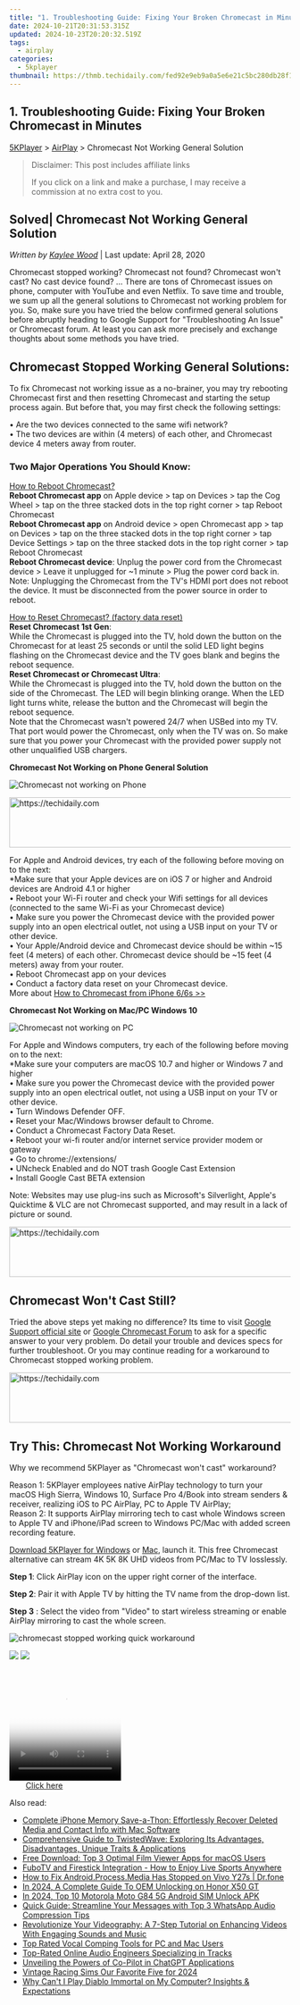 ```yaml
---
title: "1. Troubleshooting Guide: Fixing Your Broken Chromecast in Minutes"
date: 2024-10-21T20:31:53.315Z
updated: 2024-10-23T20:20:32.519Z
tags:
  - airplay
categories:
  - 5kplayer
thumbnail: https://thmb.techidaily.com/fed92e9eb9a0a5e6e21c5bc280db28f15e68b19782ea8ac6138fc17b8fe856f7.jpg
---
```


## 1. Troubleshooting Guide: Fixing Your Broken Chromecast in Minutes

[5KPlayer](https://tools.techidaily.com/5kplayer/products/) \> [AirPlay](https://tools.techidaily.com/5kplayer/airplay/) \> Chromecast Not Working General Solution

>  Disclaimer: This post includes affiliate links
>
>  If you click on a link and make a purchase, I may receive a commission at no extra cost to you.
>

## Solved| Chromecast Not Working General Solution

 _Written by [Kaylee Wood](https://www.quora.com/profile/Amanda-Hu-21)_ | Last update: April 28, 2020

Chromecast stopped working? Chromecast not found? Chromecast won't cast? No cast device found? ... There are tons of Chromecast issues on phone, computer with YouTube and even Netflix. To save time and trouble, we sum up all the general solutions to Chromecast not working problem for you. So, make sure you have tried the below confirmed general solutions before abruptly heading to Google Support for "Troubleshooting An Issue" or Chromecast forum. At least you can ask more precisely and exchange thoughts about some methods you have tried.

## Chromecast Stopped Working General Solutions:

 To fix Chromecast not working issue as a no-brainer, you may try rebooting Chromecast first and then resetting Chromecast and starting the setup process again. But before that, you may first check the following settings:

• Are the two devices connected to the same wifi network?  
• The two devices are within (4 meters) of each other, and Chromecast device 4 meters away from router.

### Two Major Operations You Should Know:

[How to Reboot Chromecast?](https://tools.techidaily.com/5kplayer/airplay/)  
**Reboot Chromecast app** on Apple device > tap on Devices > tap the Cog Wheel > tap on the three stacked dots in the top right corner > tap Reboot Chromecast  
**Reboot Chromecast app** on Android device > open Chromecast app > tap on Devices > tap on the three stacked dots in the top right corner > tap Device Settings > tap on the three stacked dots in the top right corner > tap Reboot Chromecast  
**Reboot Chromecast device**: Unplug the power cord from the Chromecast device > Leave it unplugged for \~1 minute > Plug the power cord back in.  
Note: Unplugging the Chromecast from the TV's HDMI port does not reboot the device. It must be disconnected from the power source in order to reboot.

[How to Reset Chromecast? (factory data reset)](https://tools.techidaily.com/5kplayer/airplay/)  
**Reset Chromecast 1st Gen**:  
While the Chromecast is plugged into the TV, hold down the button on the Chromecast for at least 25 seconds or until the solid LED light begins flashing on the Chromecast device and the TV goes blank and begins the reboot sequence.  
**Reset Chromecast or Chromecast Ultra**:  
While the Chromecast is plugged into the TV, hold down the button on the side of the Chromecast. The LED will begin blinking orange. When the LED light turns white, release the button and the Chromecast will begin the reboot sequence.   
Note that the Chromecast wasn't powered 24/7 when USBed into my TV. That port would power the Chromecast, only when the TV was on. So make sure that you power your Chromecast with the provided power supply not other unqualified USB chargers.

**Chromecast Not Working on Phone General Solution**

![Chromecast not working on Phone](https://www.5kplayer.com/airplay/img/youtube-chromecast-error.jpg) 

<!-- affiliate ads begin -->
<a href="https://appsumo.8odi.net/c/5597632/2130871/7443" target="_top" id="2130871">
  <img src="//a.impactradius-go.com/display-ad/7443-2130871" border="0" alt="https://techidaily.com" width="728" height="90"/>
</a>
<img height="0" width="0" src="https://appsumo.8odi.net/i/5597632/2130871/7443" style="position:absolute;visibility:hidden;" border="0" />
<!-- affiliate ads end -->

For Apple and Android devices, try each of the following before moving on to the next:  
\*Make sure that your Apple devices are on iOS 7 or higher and Android devices are Android 4.1 or higher  
• Reboot your Wi-Fi router and check your Wifi settings for all devices (connected to the same Wi-Fi as your Chromecast device)  
• Make sure you power the Chromecast device with the provided power supply into an open electrical outlet, not using a USB input on your TV or other device.  
• Your Apple/Android device and Chromecast device should be within \~15 feet (4 meters) of each other. Chromecast device should be \~15 feet (4 meters) away from your router.  
• Reboot Chromecast app on your devices  
• Conduct a factory data reset on your Chromecast device.  
More about [How to Chromecast from iPhone 6/6s >>](https://tools.techidaily.com/5kplayer/airplay/) 

**Chromecast Not Working on Mac/PC Windows 10** 

![Chromecast not working on PC](https://www.5kplayer.com/airplay/img/chromecast-mkv-606.jpg) 

For Apple and Windows computers, try each of the following before moving on to the next:  
 \*Make sure your computers are macOS 10.7 and higher or Windows 7 and higher  
• Make sure you power the Chromecast device with the provided power supply into an open electrical outlet, not using a USB input on your TV or other device.  
• Turn Windows Defender OFF.  
• Reset your Mac/Windows browser default to Chrome.  
• Conduct a Chromecast Factory Data Reset.  
• Reboot your wi-fi router and/or internet service provider modem or gateway  
• Go to chrome://extensions/  
• UNcheck Enabled and do NOT trash Google Cast Extension  
• Install Google Cast BETA extension

Note: Websites may use plug-ins such as Microsoft's Silverlight, Apple's Quicktime & VLC are not Chromecast supported, and may result in a lack of picture or sound.

<!-- affiliate ads begin -->
<a href="https://aligracehair.sjv.io/c/5597632/1948937/19272" target="_top" id="1948937">
  <img src="//a.impactradius-go.com/display-ad/19272-1948937" border="0" alt="https://techidaily.com" width="728" height="90"/>
</a>
<img height="0" width="0" src="https://aligracehair.sjv.io/i/5597632/1948937/19272" style="position:absolute;visibility:hidden;" border="0" />
<!-- affiliate ads end -->

## Chromecast Won't Cast Still?

Tried the above steps yet making no difference? Its time to visit [Google Support official site](https://support.google.com/chromecast/) or [Google Chromecast Forum](https://productforums.google.com/forum/#!forum/chromecast) to ask for a specific answer to your very problem. Do detail your trouble and devices specs for further troubleshoot. Or you may continue reading for a workaround to Chromecast stopped working problem. 

<!-- affiliate ads begin -->
<a href="https://aligracehair.sjv.io/c/5597632/1880976/19272" target="_top" id="1880976">
  <img src="//a.impactradius-go.com/display-ad/19272-1880976" border="0" alt="https://techidaily.com" width="728" height="90"/>
</a>
<img height="0" width="0" src="https://aligracehair.sjv.io/i/5597632/1880976/19272" style="position:absolute;visibility:hidden;" border="0" />
<!-- affiliate ads end -->

## Try This: Chromecast Not Working Workaround

Why we recommend 5KPlayer as "Chromecast won't cast" workaround?

Reason 1: 5KPlayer employees native AirPlay technology to turn your macOS High Sierra, Windows 10, Surface Pro 4/Book into stream senders & receiver, realizing iOS to PC AirPlay, PC to Apple TV AirPlay;  
 Reason 2: It supports AirPlay mirroring tech to cast whole Windows screen to Apple TV and iPhone/iPad screen to Windows PC/Mac with added screen recording feature.

[Download 5KPlayer for Windows](https://tools.techidaily.com/5kplayer/products/) or [Mac](https://tools.techidaily.com/5kplayer/products/), launch it. This free Chromecast alternative can stream 4K 5K 8K UHD videos from PC/Mac to TV losslessly.

**Step 1**: Click AirPlay icon on the upper right corner of the interface.

**Step 2**: Pair it with Apple TV by hitting the TV name from the drop-down list. 

**Step 3** : Select the video from "Video" to start wireless streaming or enable AirPlay mirroring to cast the whole screen. 

![chromecast stopped working quick workaround](https://www.5kplayer.com/airplay/img/airplay-screen-mirroring.png) 

[![](https://www.5kplayer.com/airplay/../button/freedownwhitewin.png)](https://tools.techidaily.com/5kplayer/products/) [![](https://www.5kplayer.com/airplay/../button/freedownbackmac.png)](https://tools.techidaily.com/5kplayer/products/)

<!-- affiliate ads begin -->
<span id="1743243">
					<video width="200" height="200" style="cursor:pointer"
           poster="//a.impactradius-go.com/display-clicktoplayimage/1743243.png"
           onclick="if(!this.playClicked){this.play();this.setAttribute('controls',true);this.playClicked=true;}">
	   <source src="//a.impactradius-go.com/display-ad/19272-1743243">
	   <img src="//a.impactradius-go.com/display-clicktoplayimage/1743243.png" style="border: none; height: 100%; width: 100%; object-fit: contain">
	</video>
	<div style="width:125px;text-align:center"><a href="javascript:window.open(decodeURIComponent('https%3A%2F%2Faligracehair.sjv.io%2Fc%2F5597632%2F1743243%2F19272'), '_blank');void(0);">Click here</a></div>
</span>
<img height="0" width="0" src="https://imp.pxf.io/i/5597632/1743243/19272" style="position:absolute;visibility:hidden;" border="0" />
<!-- affiliate ads end -->

<ins class="adsbygoogle"
     style="display:block"
     data-ad-format="autorelaxed"
     data-ad-client="ca-pub-7571918770474297"
     data-ad-slot="1223367746"></ins>

<ins class="adsbygoogle"
     style="display:block"
     data-ad-client="ca-pub-7571918770474297"
     data-ad-slot="8358498916"
     data-ad-format="auto"
     data-full-width-responsive="true"></ins>

<span class="atpl-alsoreadstyle">Also read:</span>
<div><ul>
<li><a href="https://data-safeguard.techidaily.com/complete-iphone-memory-save-a-thon-effortlessly-recover-deleted-media-and-contact-info-with-mac-software/"><u>Complete iPhone Memory Save-a-Thon: Effortlessly Recover Deleted Media and Contact Info with Mac Software</u></a></li>
<li><a href="https://media-tips.techidaily.com/comprehensive-guide-to-twistedwave-exploring-its-advantages-disadvantages-unique-traits-and-applications/"><u>Comprehensive Guide to TwistedWave: Exploring Its Advantages, Disadvantages, Unique Traits & Applications</u></a></li>
<li><a href="https://media-tips.techidaily.com/free-download-top-3-optimal-film-viewer-apps-for-macos-users/"><u>Free Download: Top 3 Optimal Film Viewer Apps for macOS Users</u></a></li>
<li><a href="https://technical-tips.techidaily.com/fubotv-and-firestick-integration-how-to-enjoy-live-sports-anywhere/"><u>FuboTV and Firestick Integration - How to Enjoy Live Sports Anywhere</u></a></li>
<li><a href="https://change-location.techidaily.com/how-to-fix-androidprocessmedia-has-stopped-on-vivo-y27s-drfone-by-drfone-fix-android-problems-fix-android-problems/"><u>How to Fix Android.Process.Media Has Stopped on Vivo Y27s | Dr.fone</u></a></li>
<li><a href="https://unlock-android.techidaily.com/in-2024-a-complete-guide-to-oem-unlocking-on-honor-x50-gt-by-drfone-android/"><u>In 2024, A Complete Guide To OEM Unlocking on Honor X50 GT</u></a></li>
<li><a href="https://sim-unlock.techidaily.com/in-2024-top-10-motorola-moto-g84-5g-android-sim-unlock-apk-by-drfone-android/"><u>In 2024, Top 10 Motorola Moto G84 5G Android SIM Unlock APK</u></a></li>
<li><a href="https://media-tips.techidaily.com/quick-guide-streamline-your-messages-with-top-3-whatsapp-audio-compression-tips/"><u>Quick Guide: Streamline Your Messages with Top 3 WhatsApp Audio Compression Tips</u></a></li>
<li><a href="https://media-tips.techidaily.com/revolutionize-your-videography-a-7-step-tutorial-on-enhancing-videos-with-engaging-sounds-and-music/"><u>Revolutionize Your Videography: A 7-Step Tutorial on Enhancing Videos With Engaging Sounds and Music</u></a></li>
<li><a href="https://media-tips.techidaily.com/top-rated-vocal-comping-tools-for-pc-and-mac-users/"><u>Top Rated Vocal Comping Tools for PC and Mac Users</u></a></li>
<li><a href="https://media-tips.techidaily.com/top-rated-online-audio-engineers-specializing-in-tracks/"><u>Top-Rated Online Audio Engineers Specializing in Tracks</u></a></li>
<li><a href="https://tech-hub.techidaily.com/unveiling-the-powers-of-co-pilot-in-chatgpt-applications/"><u>Unveiling the Powers of Co-Pilot in ChatGPT Applications</u></a></li>
<li><a href="https://desktop-recording.techidaily.com/vintage-racing-sims-our-favorite-five-for-2024/"><u>Vintage Racing Sims Our Favorite Five for 2024</u></a></li>
<li><a href="https://win-able.techidaily.com/why-cant-i-play-diablo-immortal-on-my-computer-insights-and-expectations/"><u>Why Can't I Play Diablo Immortal on My Computer? Insights & Expectations</u></a></li>
</ul></div>

